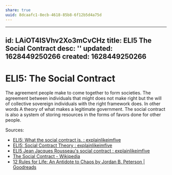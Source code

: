 ```yaml
---
share: true
uuid: 8dcaafc1-8ecb-4618-85b8-6f12b5d4a75d
---
```

---
id: LAiOT4ISVhv2Xo3mCvCHz
title: ELI5 The Social Contract
desc: ''
updated: 1628449250266
created: 1628449250266
---
# ELI5: The Social Contract
The agreement people make to come together to form societies. The agreement between individuals that might does not make right but the will of collective sovereign individuals with the right framework does. In other words A theory of what makes a legitimate government. The social contract is also a system of storing resources in the forms of favors done for other people.

Sources:

*   [ELI5: What the social contract is. : explainlikeimfive](https://old.reddit.com/r/explainlikeimfive/comments/1dbp46/eli5_what_the_social_contract_is/)
*   [ELI5: Social Contract Theory : explainlikeimfive](https://old.reddit.com/r/explainlikeimfive/comments/1qe0j0/eli5_social_contract_theory/)
*   [ELI5 Jean Jacques Rousseau's social contract : explainlikeimfive](https://old.reddit.com/r/explainlikeimfive/comments/13a8qw/eli5_jean_jacques_rousseaus_social_contract/)
*   [The Social Contract - Wikipedia](https://en.wikipedia.org/wiki/The_Social_Contract)
*   [12 Rules for Life: An Antidote to Chaos by Jordan B. Peterson | Goodreads](https://www.goodreads.com/book/show/30257963-12-rules-for-life)
